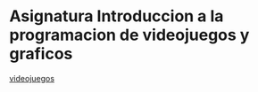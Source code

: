 # Asignatura Introduccion a la programacion de videojuegos y graficos
[videojuegos](https://github.com/Yyandrakk/videojuegos)
